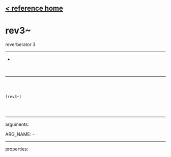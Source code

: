[< reference home](ceammc_lib.html)
---

# rev3~


reverberator 3

---

-
<br>


---


```



[rev3~]


            
```

---
arguments:

ARG_NAME: -<br>

---
properties:


